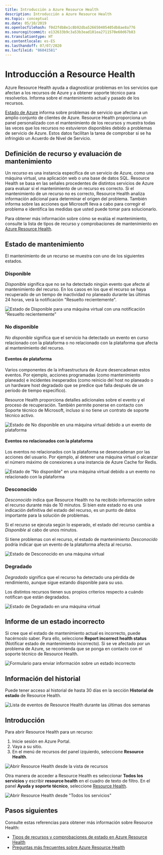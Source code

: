 ```yaml
---
title: Introducción a Azure Resource Health
description: Introducción a Azure Resource Health
ms.topic: conceptual
ms.date: 05/10/2019
ms.openlocfilehash: f0d2fdb8e1c8b92dba526650405405db8ae8a776
ms.sourcegitcommit: e132633b9c3a53b3ead101ea2711570e60d67b83
ms.translationtype: HT
ms.contentlocale: es-ES
ms.lasthandoff: 07/07/2020
ms.locfileid: "86041581"
---
```

# <a name="resource-health-overview"></a>Introducción a Resource Health
 
Azure Resource Health ayuda a diagnosticar problemas en los servicios que afectan a los recursos de Azure y a obtener soporte técnico para resolverlos. Informa sobre el mantenimiento actual y pasado de los recursos.

[Estado de Azure](https://status.azure.com) informa sobre problemas de servicio que afectan a un amplio conjunto de clientes de Azure. Resource Health proporciona un panel personalizado con el mantenimiento de los recursos y muestra todas las veces que los recursos no estuvieron disponibles debido a problemas de servicio de Azure. Estos datos facilitan la tarea de comprobar si se ha infringido un Acuerdo de Nivel de Servicio.

## <a name="resource-definition-and-health-assessment"></a>Definición de recurso y evaluación de mantenimiento

Un *recurso* es una instancia específica de un servicio de Azure, como una máquina virtual, una aplicación web o una base de datos SQL. Resource Health se basa en las señales procedentes de distintos servicios de Azure para evaluar si el mantenimiento de un recurso es correcto. Si el mantenimiento de un recurso no es correcto, Resource Health analiza información adicional para determinar el origen del problema. También informa sobre las acciones que Microsoft lleva a cabo para corregir el problema e identifica las medidas que usted puede tomar para solucionarlo.

Para obtener más información sobre cómo se evalúa el mantenimiento, consulte la lista de tipos de recurso y comprobaciones de mantenimiento en [Azure Resource Health](resource-health-checks-resource-types.md).

## <a name="health-status"></a>Estado de mantenimiento

El mantenimiento de un recurso se muestra con uno de los siguientes estados.

### <a name="available"></a>Disponible

*Disponible* significa que no se ha detectado ningún evento que afecte al mantenimiento del recurso. En los casos en los que el recurso se haya recuperado de un tiempo de inactividad no planeado durante las últimas 24 horas, verá la notificación "Resuelto recientemente".

![Estado de *Disponible* para una máquina virtual con una notificación "Resuelto recientemente"](./media/resource-health-overview/Available.png)

### <a name="unavailable"></a>No disponible

*No disponible* significa que el servicio ha detectado un evento en curso relacionado con la plataforma o no relacionado con la plataforma que afecta al mantenimiento del recurso.

#### <a name="platform-events"></a>Eventos de plataforma

Varios componentes de la infraestructura de Azure desencadenan estos eventos. Por ejemplo, acciones programadas (como mantenimiento planeado) e incidentes inesperados (como reinicio del host no planeado o un hardware host degradado que se predice que falla después de un período de tiempo especifico).

Resource Health proporciona detalles adicionales sobre el evento y el proceso de recuperación. También permite ponerse en contacto con Soporte técnico de Microsoft, incluso si no tiene un contrato de soporte técnico activo.

![Estado de *No disponible* en una máquina virtual debido a un evento de plataforma](./media/resource-health-overview/Unavailable.png)

#### <a name="non-platform-events"></a>Eventos no relacionados con la plataforma

Los eventos no relacionados con la plataforma se desencadenan por las acciones del usuario. Por ejemplo, al detener una máquina virtual o alcanzar el número máximo de conexiones a una instancia de Azure Cache for Redis.

![Estado de "No disponible" en una máquina virtual debido a un evento no relacionado con la plataforma](./media/resource-health-overview/Unavailable_NonPlatform.png)

### <a name="unknown"></a>Desconocido

*Desconocido* indica que Resource Health no ha recibido información sobre el recurso durante más de 10 minutos. Si bien este estado no es una indicación definitiva del estado del recurso, es un punto de datos importante para la solución de problemas.

Si el recurso se ejecuta según lo esperado, el estado del recurso cambia a *Disponible* al cabo de unos minutos.

Si tiene problemas con el recurso, el estado de mantenimiento *Desconocido* podría indicar que un evento de la plataforma afecta al recurso.

![Estado de *Desconocido* en una máquina virtual](./media/resource-health-overview/Unknown.png)

### <a name="degraded"></a>Degradado

*Degradado* significa que el recurso ha detectado una pérdida de rendimiento, aunque sigue estando disponible para su uso.

Los distintos recursos tienen sus propios criterios respecto a cuándo notifican que están degradados.

![Estado de *Degradado* en una máquina virtual](./media/resource-health-overview/degraded.png)

## <a name="reporting-an-incorrect-status"></a>Informe de un estado incorrecto

Si cree que el estado de mantenimiento actual es incorrecto, puede hacérnoslo saber. Para ello, seleccione **Report incorrect health status** (Notificar estado de mantenimiento incorrecto). Si se ve afectado por un problema de Azure, se recomienda que se ponga en contacto con el soporte técnico de Resource Health.

![Formulario para enviar información sobre un estado incorrecto](./media/resource-health-overview/incorrect-status.png)

## <a name="history-information"></a>Información del historial

Puede tener acceso al historial de hasta 30 días en la sección **Historial de estado** de Resource Health.

![Lista de eventos de Resource Health durante las últimas dos semanas](./media/resource-health-overview/history-blade.png)

## <a name="get-started"></a>Introducción

Para abrir Resource Health para un recurso:

1. Inicie sesión en Azure Portal.
2. Vaya a su sitio.
3. En el menú de recursos del panel izquierdo, seleccione **Resource Health**.

![Abrir Resource Health desde la vista de recursos](./media/resource-health-overview/from-resource-blade.png)

Otra manera de acceder a Resource Health es seleccionar **Todos los servicios** y escribir **resource health** en el cuadro de texto de filtro. En el panel **Ayuda y soporte técnico**, seleccione [Resource Health](https://ms.portal.azure.com/#blade/Microsoft_Azure_Monitoring/AzureMonitoringBrowseBlade/resourceHealth).

![Abrir Resource Health desde "Todos los servicios"](./media/resource-health-overview/FromOtherServices.png)

## <a name="next-steps"></a>Pasos siguientes

Consulte estas referencias para obtener más información sobre Resource Health:
-  [Tipos de recursos y comprobaciones de estado en Azure Resource Health](resource-health-checks-resource-types.md)
-  [Preguntas más frecuentes sobre Azure Resource Health](resource-health-faq.md)
